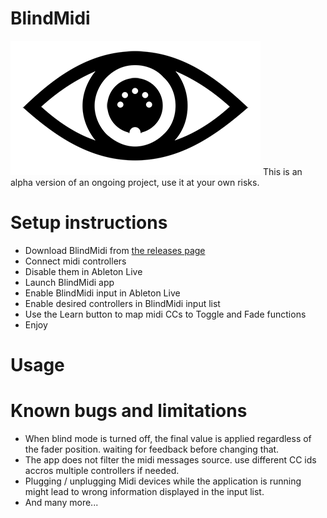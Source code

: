 
# BlindMidi
![Logo](https://github.com/boblemarin/BlindMidi/raw/master/Icon/eye.png)
This is an alpha version of an ongoing project, use it at your own risks.

# Setup instructions
- Download BlindMidi from [the releases page](https://github.com/boblemarin/BlindMidi/releases)
- Connect midi controllers
- Disable them in Ableton Live
- Launch BlindMidi app
- Enable BlindMidi input in Ableton Live
- Enable desired controllers in BlindMidi input list
- Use the Learn button to map midi CCs to Toggle and Fade functions
- Enjoy

# Usage


# Known bugs and limitations
- When blind mode is turned off, the final value is applied regardless of the fader position. waiting for feedback before changing that.
- The app does not filter the midi messages source. use different CC ids accros multiple controllers if needed.
- Plugging / unplugging Midi devices while the application is running might lead to wrong information displayed in the input list.
- And many more...
